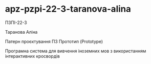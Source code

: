 # apz-pzpi-22-3-taranova-alina  
ПЗПІ-22-3  

Таранова Аліна  

Патерн проєктування ПЗ Прототип (Prototype)  

Програмна система для вивчення іноземних мов з використанням інтерактивних кросвордів  
